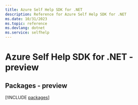 ```yaml
---
title: Azure Self Help SDK for .NET
description: Reference for Azure Self Help SDK for .NET
ms.date: 10/31/2023
ms.topic: reference
ms.devlang: dotnet
ms.service: selfhelp
---
```

# Azure Self Help SDK for .NET - preview
## Packages - preview
[!INCLUDE [packages](self-help-index.md)]
